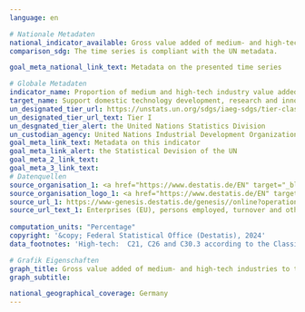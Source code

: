 ```yaml
---
language: en    

# Nationale Metadaten    
national_indicator_available: Gross value added of medium- and high-tech industries to total manufacturing value added    
comparison_sdg: The time series is compliant with the UN metadata.    

goal_meta_national_link_text: Metadata on the presented time series    

# Globale Metadaten    
indicator_name: Proportion of medium and high-tech industry value added in total value added    
target_name: Support domestic technology development, research and innovation in developing countries, including by ensuring a conducive policy environment for, inter alia, industrial diversification and value addition to commodities    
un_designated_tier_url: https://unstats.un.org/sdgs/iaeg-sdgs/tier-classification/    
un_designated_tier_url_text: Tier I    
un_desgnated_tier_alert: the United Nations Statistics Division    
un_custodian_agency: United Nations Industrial Development Organization (UNIDO)    
goal_meta_link_text: Metadata on this indicator    
goal_meta_link_alert: the Statistical Devision of the UN    
goal_meta_2_link_text:     
goal_meta_3_link_text:         
# Datenquellen
source_organisation_1: <a href="https://www.destatis.de/EN" target="_blank"> Federal Statistical Office (Destatis) </a>
source_organisation_logo_1: <a href="https://www.destatis.de/EN" target="_blank"><img src="https://sdg-indikatoren.de/public/OrgImgEn/destatis.png" alt="Logo destatis" style="height:60px; width:148px"/></a>
source_url_1: https://www-genesis.destatis.de/genesis//online?operation=table&code=48112-0001&bypass=true&levelindex=0&levelid=1693554631888#abreadcrumb
source_url_text_1: Enterprises (EU), persons employed, turnover and other business and economic figures – GENESIS online 48112-0001
    
computation_units: "Percentage"    
copyright: '&copy; Federal Statistical Office (Destatis), 2024'    
data_footnotes: 'High-tech:  C21, C26 and C30.3 according to the Classification of Economic Activities, issue 2008 (WZ 2008).<br>• Medium-high-tech: C20, C25.4, C27, C28, C29, C30 (without C30.1 and C30.3) and C32.5 according to the WZ 2008.<br>•  The data for the enterprise definition "legal entities" is based on a special evaluation and is not publicly available.<br>•  The data for the enterprise definition "legal entities" is only available until 2021.'    

# Grafik Eigenschaften    
graph_title: Gross value added of medium- and high-tech industries to total manufacturing value added
graph_subtitle:     

national_geographical_coverage: Germany    
---
```


<span></span>